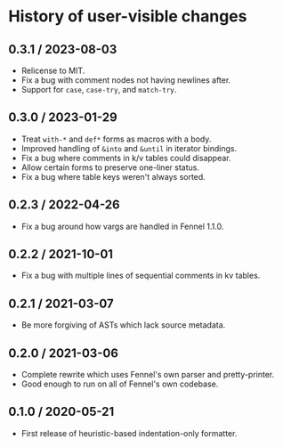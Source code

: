 # History of user-visible changes

## 0.3.1 / 2023-08-03

* Relicense to MIT.
* Fix a bug with comment nodes not having newlines after.
* Support for `case`, `case-try`, and `match-try`.

## 0.3.0 / 2023-01-29

* Treat `with-*` and `def*` forms as macros with a body.
* Improved handling of `&into` and `&until` in iterator bindings.
* Fix a bug where comments in k/v tables could disappear.
* Allow certain forms to preserve one-liner status.
* Fix a bug where table keys weren't always sorted.

## 0.2.3 / 2022-04-26

* Fix a bug around how vargs are handled in Fennel 1.1.0.

## 0.2.2 / 2021-10-01

* Fix a bug with multiple lines of sequential comments in kv tables.

## 0.2.1 / 2021-03-07

* Be more forgiving of ASTs which lack source metadata.

## 0.2.0 / 2021-03-06

* Complete rewrite which uses Fennel's own parser and pretty-printer.
* Good enough to run on all of Fennel's own codebase.

## 0.1.0 / 2020-05-21

* First release of heuristic-based indentation-only formatter.
